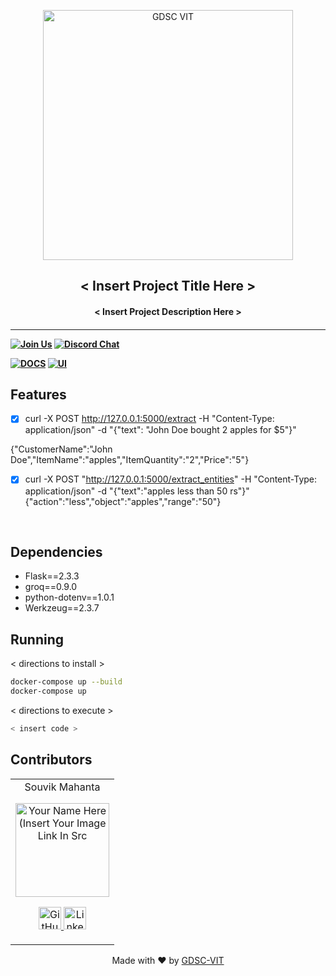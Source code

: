 <p align="center">
<a href="https://dscvit.com">
	<img width="400" src="https://user-images.githubusercontent.com/56252312/159312411-58410727-3933-4224-b43e-4e9b627838a3.png#gh-light-mode-only" alt="GDSC VIT"/>
</a>
	<h2 align="center"> < Insert Project Title Here > </h2>
	<h4 align="center"> < Insert Project Description Here > <h4>
</p>

---
[![Join Us](https://img.shields.io/badge/Join%20Us-Developer%20Student%20Clubs-red)](https://dsc.community.dev/vellore-institute-of-technology/)
[![Discord Chat](https://img.shields.io/discord/760928671698649098.svg)](https://discord.gg/498KVdSKWR)

[![DOCS](https://img.shields.io/badge/Documentation-see%20docs-green?style=flat-square&logo=appveyor)](INSERT_LINK_FOR_DOCS_HERE) 
  [![UI ](https://img.shields.io/badge/User%20Interface-Link%20to%20UI-orange?style=flat-square&logo=appveyor)](INSERT_UI_LINK_HERE)


## Features
- [x]  curl -X POST http://127.0.0.1:5000/extract -H "Content-Type: application/json" -d "{\"text\": \"John Doe bought 2 apples for $5\"}"

{"CustomerName":"John Doe","ItemName":"apples","ItemQuantity":"2","Price":"5"}

- [x] curl -X POST "http://127.0.0.1:5000/extract_entities" -H "Content-Type: application/json" -d "{\"text\":\"apples less than 50 rs\"}"
{"action":"less","object":"apples","range":"50"}


<br>

## Dependencies
 - Flask==2.3.3
 - groq==0.9.0
 - python-dotenv==1.0.1
 - Werkzeug==2.3.7


## Running


< directions to install > 
```bash
docker-compose up --build 
docker-compose up 
```

< directions to execute >

```bash
< insert code >
```

## Contributors

<table>
	<tr align="center">
		<td>
		Souvik Mahanta
		<p align="center">
			<img src = "https://dscvit.com/images/dsc-logo-square.svg" width="150" height="150" alt="Your Name Here (Insert Your Image Link In Src">
		</p>
			<p align="center">
				<a href = "https://github.com/souvik03-136">
					<img src = "http://www.iconninja.com/files/241/825/211/round-collaboration-social-github-code-circle-network-icon.svg" width="36" height = "36" alt="GitHub"/>
				</a>
				<a href = "https://www.linkedin.com/in/souvik-mahanta/">
					<img src = "http://www.iconninja.com/files/863/607/751/network-linkedin-social-connection-circular-circle-media-icon.svg" width="36" height="36" alt="LinkedIn"/>
				</a>
			</p>
		</td>
	</tr>
</table>

<p align="center">
	Made with ❤ by <a href="https://dscvit.com">GDSC-VIT</a>
</p>
